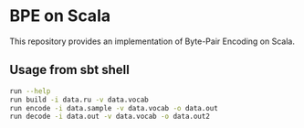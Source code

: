 # BPE on Scala

This repository provides an implementation of Byte-Pair Encoding on Scala.

## Usage from sbt shell

```bash
run --help
run build -i data.ru -v data.vocab
run encode -i data.sample -v data.vocab -o data.out
run decode -i data.out -v data.vocab -o data.out2
```
